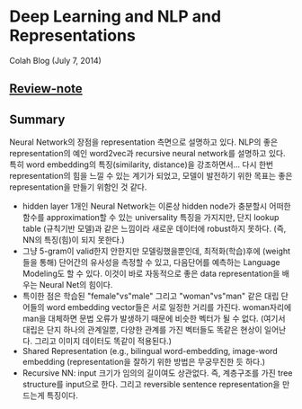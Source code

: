 # Deep Learning and NLP and Representations
Colah Blog (July 7, 2014)

## [Review-note](https://onedrive.live.com/view.aspx?resid=2BA5907D25AB4F59!218&ithint=file%2cdocx&app=Word&authkey=!ACzfCixjpw2Jcmk)

## Summary
Neural Network의 장점을 representation 측면으로 설명하고 있다. NLP의 좋은 representation의 예인 word2vec과 recursive neural network를 설명하고 있다. 특히 word embedding의 특징(similarity, distance)을 강조하면서... 다시 한번 representation의 힘을 느낄 수 있는 계기가 되었고, 모델이 발전하기 위한 목표는 좋은 representation을 만들기 위함인 것 같다.
* hidden layer 1개인 Neural Network는 이론상 hidden node가 충분할시 어떠한 함수를 approximation할 수 있는 universality 특징을 가지지만, 단지 lookup table (규칙기반 모델)과 같은 느낌이라 새로운 데이터에 robust하지 못하다. (즉, NN의 특징(힘)이 되지 못한다.)
* 그냥 5-gram이 valid한지 안한지만 모델링했을뿐인데, 최적화(학습)후에 (weight들을 통해) 단어간의 유사성을 측정할 수 있고, 다음단어를 예측하는 Language Modeling도 할 수 있다. 이것이 바로 자동적으로 좋은 data representation을 배우는 Neural Net의 힘이다.
* 특이한 점은 학습된 "female"vs"male" 그리고 "woman"vs"man" 같은 대립 단어들의 word embedding vector들은 서로 일정한 거리를 가진다. woman자리에 man을 대체하면 문법 오류가 발생하기 때문에 비슷한 벡터가 될 수 없다. (여기서 대립은 단지 하나의 관계일뿐, 다양한 관계를 가진 벡터들도 똑같은 현상이 일어난다. 그리고 이미지 데이터도 똑같이 적용된다.)
* Shared Representation (e.g., bilingual word-embedding, image-word embedding (representation을 잘하기 위한 방법은 무궁무진한 듯 하다.)
* Recursive NN: input 크기가 임의의 길이여도 상관없다. 즉, 계층구조를 가진 tree structure를 input으로 한다. 그리고 reversible sentence representation을 만드는게 특징이다.
